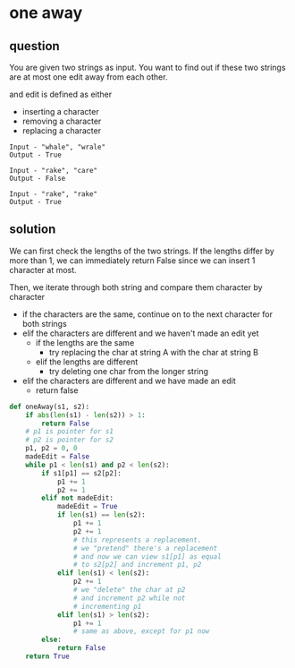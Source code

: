 # one away

## question
You are given two strings as input. You want to find out if these two strings are at most one edit away from each other.

and edit is defined as either
- inserting a character
- removing a character
- replacing a character

```
Input - "whale", "wrale"
Output - True

Input - "rake", "care"
Output - False

Input - "rake", "rake"
Output - True
```

## solution
We can first check the lengths of the two strings. If the lengths differ by more than 1, we can immediately return False since we can insert 1 character at most.

Then, we iterate through both string and compare them character by character
- if the characters are the same, continue on to the next character for both strings
- elif the characters are different and we haven't made an edit yet
  - if the lengths are the same
    - try replacing the char at string A with the char at string B
  - elif the lengths are different
    - try deleting one char from the longer string
- elif the characters are different and we have made an edit
  - return false
```python
def oneAway(s1, s2):
    if abs(len(s1) - len(s2)) > 1:
        return False
    # p1 is pointer for s1
    # p2 is pointer for s2
    p1, p2 = 0, 0
    madeEdit = False
    while p1 < len(s1) and p2 < len(s2):
        if s1[p1] == s2[p2]:
            p1 += 1
            p2 += 1
        elif not madeEdit:
            madeEdit = True
            if len(s1) == len(s2):
                p1 += 1
                p2 += 1
                # this represents a replacement.
                # we "pretend" there's a replacement
                # and now we can view s1[p1] as equal
                # to s2[p2] and increment p1, p2
            elif len(s1) < len(s2):
                p2 += 1
                # we "delete" the char at p2
                # and increment p2 while not
                # incrementing p1
            elif len(s1) > len(s2):
                p1 += 1
                # same as above, except for p1 now
        else:
            return False
    return True
```

